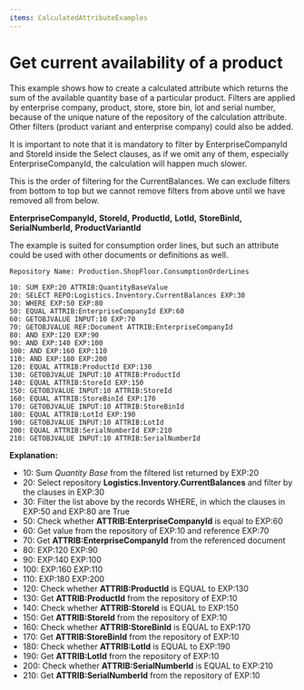 ```yaml
---
items: CalculatedAttributeExamples
---
```


# Get current availability of a product

This example shows how to create a calculated attribute which returns the sum of the available quantity base of a particular product. Filters are applied by enterprise company, product, store, store bin, lot and serial number, because of the unique nature of the repository of the calculation attribute. Other filters (product variant and enterprise company) could also be added. 

It is important to note that it is mandatory to filter by EnterpriseCompanyId and StoreId inside the Select clauses, as if we omit any of them, especially EnterpriseCompanyId, the calculation will happen much slower.

This is the order of filtering for the CurrentBalances. We can exclude filters from bottom to top but we cannot remove filters from above until we have removed all from below.

**EnterpriseCompanyId,** 
**StoreId,** 
**ProductId,** 
**LotId,** 
**StoreBinId,** 
**SerialNumberId,** 
**ProductVariantId**

The example is suited for consumption order lines, but such an attribute could be used with other documents or definitions as well. 

```
Repository Name: Production.ShopFloor.ConsumptionOrderLines
```


```
10: SUM	EXP:20 ATTRIB:QuantityBaseValue			
20: SELECT REPO:Logistics.Inventory.CurrentBalances EXP:30	
30: WHERE EXP:50 EXP:80			
50: EQUAL ATTRIB:EnterpriseCompanyId EXP:60			
60: GETOBJVALUE INPUT:10 EXP:70			
70: GETOBJVALUE	REF:Document ATTRIB:EnterpriseCompanyId		
80: AND	EXP:120	EXP:90			
90: AND	EXP:140	EXP:100			
100: AND EXP:160 EXP:110			
110: AND EXP:180 EXP:200			
120: EQUAL ATTRIB:ProductId EXP:130			
130: GETOBJVALUE INPUT:10 ATTRIB:ProductId			
140: EQUAL ATTRIB:StoreId EXP:150			
150: GETOBJVALUE INPUT:10 ATTRIB:StoreId			
160: EQUAL ATTRIB:StoreBinId EXP:170			
170: GETOBJVALUE INPUT:10 ATTRIB:StoreBinId			
180: EQUAL ATTRIB:LotId EXP:190			
190: GETOBJVALUE INPUT:10 ATTRIB:LotId			
200: EQUAL ATTRIB:SerialNumberId EXP:210			
210: GETOBJVALUE INPUT:10 ATTRIB:SerialNumberId		
```

**Explanation:**

- 10: Sum _Quantity Base_ from the filtered list returned by EXP:20
- 20: Select repository **Logistics.Inventory.CurrentBalances** and filter by the clauses in EXP:30 
- 30: Filter the list above by the records WHERE, in which the clauses in EXP:50 and EXP:80 are True
- 50: Check whether **ATTRIB:EnterpriseCompanyId** is equal to EXP:60 
- 60: Get value from the repository of EXP:10 and reference EXP:70
- 70: Get **ATTRIB:EnterpriseCompanyId**  from the referenced document
- 80: EXP:120 EXP:90
- 90: EXP:140 EXP:100
- 100: EXP:160 EXP:110
- 110: EXP:180 EXP:200
- 120: Check whether **ATTRIB:ProductId** is EQUAL to EXP:130 
- 130: Get **ATTRIB:ProductId** from the repository of EXP:10
- 140: Check whether **ATTRIB:StoreId** is EQUAL to EXP:150 
- 150: Get **ATTRIB:StoreId** from the repository of EXP:10
- 160: Check whether **ATTRIB:StoreBinId** is EQUAL to EXP:170
- 170: Get **ATTRIB:StoreBinId** from the repository of EXP:10
- 180: Check whether **ATTRIB:LotId** is EQUAL to EXP:190 
- 190: Get **ATTRIB:LotId** from the repository of EXP:10
- 200: Check whether **ATTRIB:SerialNumberId** is EQUAL to EXP:210 
- 210: Get **ATTRIB:SerialNumberId** from the repository of EXP:10

